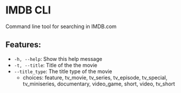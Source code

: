 # IMDB CLI

Command line tool for searching in IMDB.com

## Features:
- `-h, --help`:   Show this help message
- `-t, --title`:  Title of the the movie
- `--title_type`: The title type of the movie
  - choices: feature, tv_movie, tv_series, tv_episode, tv_special, tv_miniseries, documentary, video_game, short, video, tv_short


